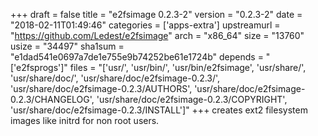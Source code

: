 +++
draft = false
title = "e2fsimage 0.2.3-2"
version = "0.2.3-2"
date = "2018-02-11T01:49:46"
categories = ['apps-extra']
upstreamurl = "https://github.com/Ledest/e2fsimage"
arch = "x86_64"
size = "13760"
usize = "34497"
sha1sum = "e1dad541e0697a7de1e755e9b74252be61e1724b"
depends = "['e2fsprogs']"
files = "['usr/', 'usr/bin/', 'usr/bin/e2fsimage', 'usr/share/', 'usr/share/doc/', 'usr/share/doc/e2fsimage-0.2.3/', 'usr/share/doc/e2fsimage-0.2.3/AUTHORS', 'usr/share/doc/e2fsimage-0.2.3/CHANGELOG', 'usr/share/doc/e2fsimage-0.2.3/COPYRIGHT', 'usr/share/doc/e2fsimage-0.2.3/INSTALL']"
+++
creates ext2 filesystem images like initrd for non root users.